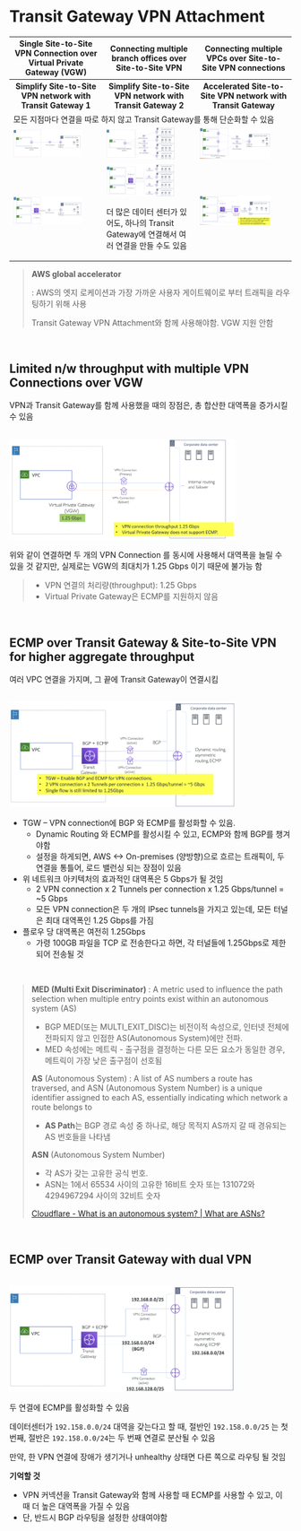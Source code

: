# Transit Gateway VPN Attachment

<table>
<tr>
<th>Single Site-to-Site VPN Connection over Virtual Private Gateway (VGW)</th>
<th>Connecting multiple branch offices over Site-to-Site VPN</th>
<th>Connecting multiple VPCs over Site-to-Site VPN connections</th>
</tr>
<tr>
<th>Simplify Site-to-Site VPN network with Transit Gateway 1</th>
<th>Simplify Site-to-Site VPN network with Transit Gateway 2</th>
<th>Accelerated Site-to-Site VPN network with Transit Gateway</th>
</tr>
<tr>
<td colspan="3">모든 지점마다 연결을 따로 하지 않고 Transit Gateway를 통해 단순화할 수 있음</td>
</tr>
<tr>
<td><img src="./img/transit_gateway_vpn_attachment_img1.png" width="80%" /></td>
<td><img src="./img/transit_gateway_vpn_attachment_img2.png" width="80%" /></td>
<td><img src="./img/transit_gateway_vpn_attachment_img3.png" width="80%" /></td>
</tr>
<tr>
<td><img src="./img/transit_gateway_vpn_attachment_img4.png" width="80%" /></td>
<td>
<img src="./img/transit_gateway_vpn_attachment_img5.png" width="80%" />

더 많은 데이터 센터가 있어도, 하나의 Transit Gateway에 연결해서 여러 연결을 만들 수도 있음
</td>
<td><img src="./img/transit_gateway_vpn_attachment_img6.png" width="80%" /></td>
</tr>
</table>

> **AWS global accelerator**
>
> : AWS의 엣지 로케이션과 가장 가까운 사용자 게이트웨이로 부터 트래픽을 라우팅하기 위해 사용
>
> Transit Gateway VPN Attachment와 함께 사용해야함. VGW 지원 안함

<br>

## Limited n/w throughput with multiple VPN Connections over VGW

VPN과 Transit Gateway를 함께 사용했을 때의 장점은, 총 합산한 대역폭을 증가시킬 수 있음

<br><img src="./img/transit_gateway_vpn_attachment_img7.png" width="80%" /><br>

위와 같이 연결하면 두 개의 VPN Connection 를 동시에 사용해서 대역폭을 늘릴 수 있을 것 같지만, 
실제로는 VGW의 최대치가 1.25 Gbps 이기 때문에 불가능 함


> - VPN 연결의 처리량(throughput): 1.25 Gbps
> - Virtual Private Gateway은 ECMP를 지원하지 않음

<br>

## ECMP over Transit Gateway & Site-to-Site VPN for higher aggregate throughput

여러 VPC 연결을 가지며, 그 끝에 Transit Gateway이 연결시킴

<br><img src="./img/transit_gateway_vpn_attachment_img8.png" width="80%" /><br>

- TGW – VPN connection에 BGP 와 ECMP를 활성화할 수 있음.
  - Dynamic Routing 와 ECMP를 활성시킬 수 있고, ECMP와 함께 BGP를 챙겨야함
  - 설정을 하게되면, AWS <-> On-premises (양방향)으로 흐르는 트래픽이, 두 연결을 통틀어, 로드 밸런싱 되는 장점이 있음
- 위 네트워크 아키텍처의 효과적인 대역폭은 5 Gbps가 될 것임
  - 2 VPN connection x 2 Tunnels per connection x 1.25 Gbps/tunnel = ~5 Gbps
  - 모든 VPN connection은 두 개의 IPsec tunnels을 가지고 있는데, 모든 터널은 최대 대역폭인 1.25 Gbps를 가짐
- 플로우 당 대역폭은 여전히 1.25Gbps 
  - 가령 100GB 파일을 TCP 로 전송한다고 하면, 각 터널들에 1.25Gbps로 제한되어 전송될 것

<br>

> **MED (Multi Exit Discriminator)**
> : A metric used to influence the path selection when multiple entry points exist within an autonomous system (AS)
> - BGP MED(또는 MULTI_EXIT_DISC)는 비전이적 속성으로, 인터넷 전체에 전파되지 않고 인접한 AS(Autonomous System)에만 전파.
> - MED 속성에는 메트릭 - 출구점을 결정하는 다른 모든 요소가 동일한 경우, 메트릭이 가장 낮은 출구점이 선호됨
> 
> **AS** (Autonomous System)
> : A list of AS numbers a route has traversed, and ASN (Autonomous System Number) is a unique identifier assigned to each AS, essentially indicating which network a route belongs to
> - **AS Path**는 BGP 경로 속성 중 하나로, 해당 목적지 AS까지 갈 때 경유되는 AS 번호들을 나타냄
>
> **ASN** (Autonomous System Number)
> - 각 AS가 갖는 고유한 공식 번호. 
> - ASN는 1에서 65534 사이의 고유한 16비트 숫자 또는 131072와 4294967294 사이의 32비트 숫자
> 
> [Cloudflare - What is an autonomous system? | What are ASNs?](https://www.cloudflare.com/learning/network-layer/what-is-an-autonomous-system/)

<br>

## ECMP over Transit Gateway with dual VPN

<br><img src="./img/transit_gateway_vpn_attachment_img9.png" width="80%" /><br>

두 연결에 ECMP를 활성화할 수 있음

데이터센터가 `192.158.0.0/24` 대역을 갖는다고 할 때,
절반인 `192.158.0.0/25` 는 첫 번째, 절반은 `192.158.0.0/24`는 두 번째 연결로 분산될 수 있음

만약, 한 VPN 연결에 장애가 생기거나 unhealthy 상태면 다른 쪽으로 라우팅 될 것임


**기억할 것**
- VPN 커넥션을 Transit Gateway와 함께 사용할 때 ECMP를 사용할 수 있고, 이 때 더 높은 대역폭을 가질 수 있음
- 단, 반드시 BGP 라우팅을 설정한 상태여야함

<br>
